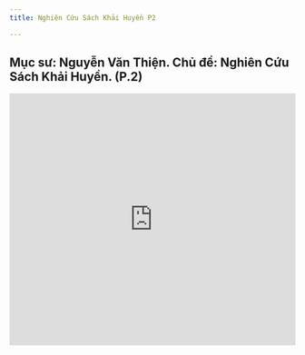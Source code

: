 ```yaml
---
title: Nghiên Cứu Sách Khải Huyền P2

---
```


## Mục sư: Nguyễn Văn Thiện. Chủ đề: Nghiên Cứu Sách Khải Huyền. (P.2)


<iframe width="100%" height="444" src="https://www.youtube.com/embed/aiOJjkAk6r0?si=Iu-As2w_ux-BnY1n" title="YouTube video player" frameborder="0" allow="accelerometer; autoplay; clipboard-write; encrypted-media; gyroscope; picture-in-picture; web-share" allowfullscreen></iframe>
